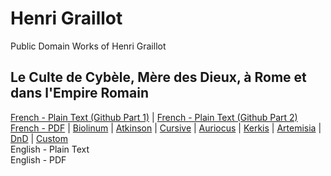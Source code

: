 # Henri Graillot

Public Domain Works of Henri Graillot

## Le Culte de Cybèle, Mère des Dieux, à Rome et dans l'Empire Romain

[French - Plain Text (Github Part 1)](culte-cybele/full-text-french-1.md) | [French - Plain Text (Github Part 2)](culte-cybele/full-text-french-2.md)    
[French - PDF](https://cdn.solaranamnesis.com/HenriGraillot/graillot_cybele_1912_french.pdf) | [Biolinum](https://cdn.solaranamnesis.com/HenriGraillot/graillot_cybele_1912_french_biolinum.pdf) | [Atkinson](https://cdn.solaranamnesis.com/HenriGraillot/graillot_cybele_1912_french_atkinson.pdf) | [Cursive](https://cdn.solaranamnesis.com/HenriGraillot/graillot_cybele_1912_french_frcursive.pdf) | [Auriocus](https://cdn.solaranamnesis.com/HenriGraillot/graillot_cybele_1912_french_aurical.pdf) | [Kerkis](https://cdn.solaranamnesis.com/HenriGraillot/graillot_cybele_1912_french_kerkis.pdf) | [Artemisia](https://cdn.solaranamnesis.com/HenriGraillot/graillot_cybele_1912_french_artemisia.pdf) | [DnD](https://cdn.solaranamnesis.com/HenriGraillot/graillot_cybele_1912_french_dndcustom.pdf) | [Custom](https://cdn.solaranamnesis.com/HenriGraillot/graillot_cybele_1912_french_custom.pdf)  
English - Plain Text  
English - PDF  
